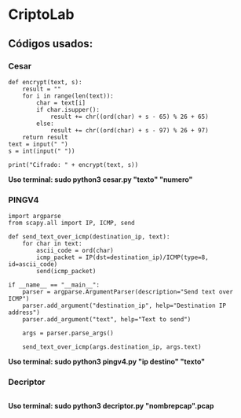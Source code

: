 # CriptoLab

## Códigos usados:

### Cesar
```
def encrypt(text, s):
    result = ""
    for i in range(len(text)):
        char = text[i]
        if char.isupper():
            result += chr((ord(char) + s - 65) % 26 + 65)
        else:
            result += chr((ord(char) + s - 97) % 26 + 97)
    return result
text = input(" ")
s = int(input(" "))

print("Cifrado: " + encrypt(text, s))
```
**Uso terminal: sudo python3 cesar.py "texto" "numero"**

### PINGV4
```
import argparse
from scapy.all import IP, ICMP, send

def send_text_over_icmp(destination_ip, text):
    for char in text:
        ascii_code = ord(char)
        icmp_packet = IP(dst=destination_ip)/ICMP(type=8, id=ascii_code)
        send(icmp_packet)

if __name__ == "__main__":
    parser = argparse.ArgumentParser(description="Send text over ICMP")
    parser.add_argument("destination_ip", help="Destination IP address")
    parser.add_argument("text", help="Text to send")

    args = parser.parse_args()

    send_text_over_icmp(args.destination_ip, args.text)
```
**Uso terminal:  sudo python3 pingv4.py "ip destino" "texto"**

### Decriptor
```
```
**Uso terminal: sudo python3 decriptor.py "nombrepcap".pcap**

